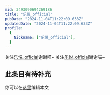 ```yaml
---
mid: 3493090694269186
title: "乐悦_official"
pubDate: "2024-11-04T11:22:09.633Z"
updatedDate: "2024-11-04T11:22:09.633Z"
profile:
  {
    Nickname: ["乐悦_official"],
  }
---
```


关注[乐悦_official](https://space.bilibili.com/3493090694269186)谢谢喵~ 关注[乐悦_official](https://space.bilibili.com/3493090694269186)谢谢喵~

## 此条目有待补充
你可以在[这里](https://github.com/Yuhanawa/VTuber.ICU/edit/master/src/content/v/乐悦_official/index.md)编辑本文
